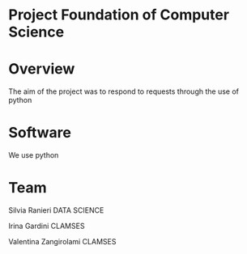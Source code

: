 # Project Foundation of Computer Science 

# Overview
The aim of the project was to respond to requests through the use of python

# Software
We use python 

# Team
Silvia Ranieri DATA SCIENCE

Irina Gardini CLAMSES

Valentina Zangirolami  CLAMSES
